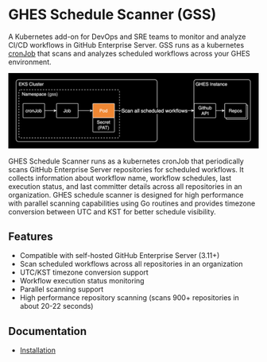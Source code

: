 # GHES Schedule Scanner (GSS)

A Kubernetes add-on for DevOps and SRE teams to monitor and analyze CI/CD workflows in GitHub Enterprise Server. GSS runs as a kubernetes [cronJob](https://kubernetes.io/docs/concepts/workloads/controllers/cron-jobs/) that scans and analyzes scheduled workflows across your GHES environment.

![System Architecture](./docs/assets/images/1.png)

GHES Schedule Scanner runs as a kubernetes cronJob that periodically scans GitHub Enterprise Server repositories for scheduled workflows. It collects information about workflow name, workflow schedules, last execution status, and last committer details across all repositories in an organization. GHES schedule scanner is designed for high performance with parallel scanning capabilities using Go routines and provides timezone conversion between UTC and KST for better schedule visibility.

## Features

- Compatible with self-hosted GitHub Enterprise Server (3.11+)
- Scan scheduled workflows across all repositories in an organization
- UTC/KST timezone conversion support
- Workflow execution status monitoring
- Parallel scanning support
- High performance repository scanning (scans 900+ repositories in about 20-22 seconds)

## Documentation

- [Installation](./docs/installation.md)